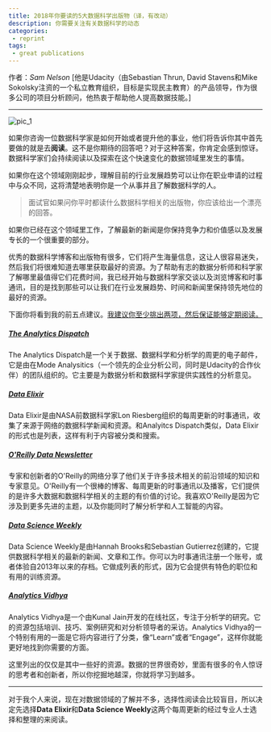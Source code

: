 ```yaml
---
title: 2018年你要读的5大数据科学出版物（译，有改动）
description: 你需要关注有关数据科学的动态
categories:
 - reprint
tags:
 - great publications
---
```


作者：*Sam Nelson* [他是Udacity（由Sebastian Thrun, David Stavens和Mike Sokolsky注资的一个私立教育组织，目标是实现民主教育）的产品领导，作为很多公司的项目分析顾问，他热衷于帮助他人提高数据技能。]

---

![pic_1](https://jiluzhang.github.io/posts_pic/five_publications/pic_1.png)

如果你咨询一位数据科学家是如何开始或者提升他的事业，他们将告诉你其中首先要做的就是去**阅读**。这不是你期待的回答吧？对于这种答案，你肯定会感到惊讶。数据科学家们会持续阅读以及探索在这个快速变化的数据领域里发生的事情。

如果你在这个领域刚刚起步，理解目前的行业发展趋势可以让你在职业申请的过程中与众不同，这将清楚地表明你是一个从事并且了解数据科学的人。

> 面试官如果问你平时都读什么数据科学相关的出版物，你应该给出一个漂亮的回答。

如果你已经在这个领域里工作，了解最新的新闻是你保持竞争力和价值感以及发展专长的一个很重要的部分。

优秀的数据科学博客和出版物有很多，它们将产生海量信息，这让人很容易迷失，然后我们将很难知道去哪里获取最好的资源。为了帮助有志的数据分析师和科学家了解哪里最值得它们花费时间，我已经开始与数据科学家交谈以及浏览博客和时事通讯，目的是找到那些可以让我们在行业发展趋势、时间和新闻里保持领先地位的最好的资源。

下面你将看到我的前五点建议。<u>我建议你至少挑出两项，然后保证能够定期阅读。</u>

##### [The Analytics Dispatch](https://about.modeanalytics.com/newsletter/)

The Analytics Dispatch是一个关于数据、数据科学和分析学的周更的电子邮件，它是由在Mode Analysitics（一个领先的企业分析公司，同时是Udacity的合作伙伴）的团队组织的。它主要是为数据分析和数据科学家提供实践性的分析意见。

##### [Data Elixir](https://dataelixir.com/)

Data Elixir是由NASA前数据科学家Lon Riesberg组织的每周更新的时事通讯，收集了来源于网络的数据科学新闻和资源。和Analyitcs Dispatch类似，Data Elixir的形式也是列表，这样有利于内容被分类和搜索。

##### [O'Reilly Data Newsletter](https://www.oreilly.com/topics/data)

专家和创新者的O'Reilly的网络分享了他们关于许多技术相关的前沿领域的知识和专家意见。O'Reilly有一个很棒的博客、每周更新的时事通讯以及播客，它们提供的是许多大数据和数据科学相关的主题的有价值的讨论。我喜欢O'Reilly是因为它涉及到更多先进的主题，以及你能同时了解分析学和人工智能的内容。

##### [Data Science Weekly](https://www.datascienceweekly.org/)

Data Science Weekly是由Hannah Brooks和Sebastian Gutierrez创建的，它提供数据科学相关的最新的新闻、文章和工作。你可以为时事通讯注册一个账号，或者体验自2013年以来的存档。它做成列表的形式，因为它会提供有特色的职位和有用的训练资源。

##### [Analytics Vidhya](https://www.analyticsvidhya.com/)

Analytics Vidhya是一个由Kunal Jain开发的在线社区，专注于分析学的研究。它的资源包括培训、技巧、案例研究和对分析领导者的采访。Analytics Vidhya的一个特别有用的一面是它将内容进行了分类，像“Learn”或者“Engage”，这样你就能更好地找到你需要的方面。

这里列出的仅仅是其中一些好的资源。数据的世界很奇妙，里面有很多的令人惊讶的思考者和创新者，所以你挖掘地越深，你就将学习到越多。

---

对于我个人来说，现在对数据领域的了解并不多，选择性阅读会比较盲目，所以决定先选择**Data Elixir**和**Data Science Weekly**这两个每周更新的经过专业人士选择和整理的来阅读。
